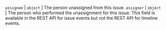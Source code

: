 `assignee` | `object` | The person unassigned from this issue.
`assigner` | `object` | The person who performed the unassignment for this issue. This field is available in the REST API for issue events but not the REST API for timeline events.
